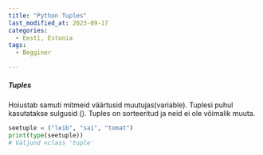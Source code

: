 ```yaml
---
title: "Python Tuples"
last_modified_at: 2023-09-17
categories:
  - Eesti, Estonia
tags:
  - Begginer

---
```


##### Tuples
Hoiustab samuti mitmeid väärtusid muutujas(variable). Tuplesi puhul kasutatakse sulgusid (). Tuples on sorteeritud ja neid ei ole võimalik muuta.
```python
seetuple = ("leib", "sai", "tomat")
print(type(seetuple))
# Väljund <class 'tuple'
```